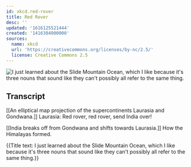 ```yaml
---
id: xkcd.red-rover
title: Red Rover
desc: ''
updated: '1616125521444'
created: '1416384000000'
sources:
  name: xkcd
  url: 'https://creativecommons.org/licenses/by-nc/2.5/'
  license: Creative Commons 2.5
---
```

![I just learned about the Slide Mountain Ocean, which I like because it's three nouns that sound like they can't possibly all refer to the same thing.](https://imgs.xkcd.com/comics/red_rover.png)

## Transcript
[[An elliptical map projection of the supercontinents Laurasia and Gondwana.]]
Laurasia: Red rover, red rover, send India over!

[[India breaks off from Gondwana and shifts towards Laurasia.]]
How the Himalayas formed.

{{Title text: I just learned about the Slide Mountain Ocean, which I like because it's three nouns that sound like they can't possibly all refer to the same thing.}}
